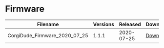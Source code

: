# Firmware

| Filename                      | Versions | Released   | Download                                                     |
| ----------------------------- | -------- | ---------- | ------------------------------------------------------------ |
| CorgiDude_Firmware_2020_07_25 | 1.1.1    | 2020-07-25 | [Download](https://github.com/AiDude-io/CorgiDude/releases/download/v1.1.1/corgidude_firmware_full.bin) |

